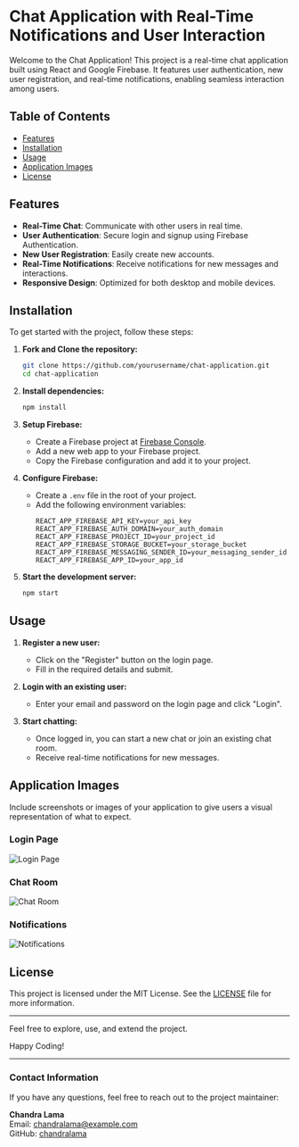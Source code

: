 # Chat Application with Real-Time Notifications and User Interaction

Welcome to the Chat Application! This project is a real-time chat application built using React and Google Firebase. It features user authentication, new user registration, and real-time notifications, enabling seamless interaction among users.

## Table of Contents

- [Features](#features)
- [Installation](#installation)
- [Usage](#usage)
- [Application Images](#application-images)
- [License](#license)

## Features

- **Real-Time Chat**: Communicate with other users in real time.
- **User Authentication**: Secure login and signup using Firebase Authentication.
- **New User Registration**: Easily create new accounts.
- **Real-Time Notifications**: Receive notifications for new messages and interactions.
- **Responsive Design**: Optimized for both desktop and mobile devices.

## Installation

To get started with the project, follow these steps:

1. **Fork and Clone the repository:**
   ```sh
   git clone https://github.com/yourusername/chat-application.git
   cd chat-application
   ```

2. **Install dependencies:**
   ```sh
   npm install
   ```

3. **Setup Firebase:**
   - Create a Firebase project at [Firebase Console](https://console.firebase.google.com/).
   - Add a new web app to your Firebase project.
   - Copy the Firebase configuration and add it to your project.

4. **Configure Firebase:**
   - Create a `.env` file in the root of your project.
   - Add the following environment variables:
     ```
     REACT_APP_FIREBASE_API_KEY=your_api_key
     REACT_APP_FIREBASE_AUTH_DOMAIN=your_auth_domain
     REACT_APP_FIREBASE_PROJECT_ID=your_project_id
     REACT_APP_FIREBASE_STORAGE_BUCKET=your_storage_bucket
     REACT_APP_FIREBASE_MESSAGING_SENDER_ID=your_messaging_sender_id
     REACT_APP_FIREBASE_APP_ID=your_app_id
     ```

5. **Start the development server:**
   ```sh
   npm start
   ```

## Usage

1. **Register a new user:**
   - Click on the "Register" button on the login page.
   - Fill in the required details and submit.

2. **Login with an existing user:**
   - Enter your email and password on the login page and click "Login".

3. **Start chatting:**
   - Once logged in, you can start a new chat or join an existing chat room.
   - Receive real-time notifications for new messages.

## Application Images

Include screenshots or images of your application to give users a visual representation of what to expect.

### Login Page

![Login Page](path/to/login-page-image.png)

### Chat Room

![Chat Room](path/to/chat-room-image.png)

### Notifications

![Notifications](path/to/notifications-image.png)

## License

This project is licensed under the MIT License. See the [LICENSE](LICENSE) file for more information.

---

Feel free to explore, use, and extend the project. 

Happy Coding!

---

### Contact Information
If you have any questions, feel free to reach out to the project maintainer:

**Chandra Lama**  
Email: chandralama@example.com  
GitHub: [chandralama](https://github.com/chandralama)
